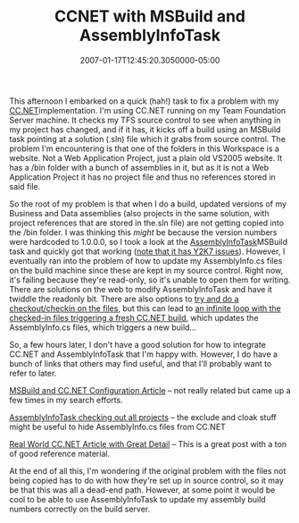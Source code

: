 ﻿---
title: CCNET with MSBuild and AssemblyInfoTask
date: "2007-01-17T12:45:20.3050000-05:00"
description: This afternoon I embarked on a quick (hah!) task to fix a problem
featuredImage: img/ccnet-with-msbuild-and-assemblyinfotask-featured.png
---

This afternoon I embarked on a quick (hah!) task to fix a problem with my [CC.NET](http://confluence.public.thoughtworks.org/display/CCNET/Welcome+to+CruiseControl.NET)implementation. I'm using CC.NET running on my Team Foundation Server machine. It checks my TFS source control to see when anything in my project has changed, and if it has, it kicks off a build using an MSBuild <exec> task pointing at a solution (.sln) file which it grabs from source control. The problem I'm encountering is that one of the folders in this Workspace is a website. Not a Web Application Project, just a plain old VS2005 website. It has a /bin folder with a bunch of assemblies in it, but as it is not a Web Application Project it has no project file and thus no references stored in said file.

So the root of my problem is that when I do a build, updated versions of my Business and Data assemblies (also projects in the same solution, with project references that are stored in the.sln file) are not getting copied into the /bin folder. I was thinking this *might* be because the version numbers were hardcoded to 1.0.0.0, so I took a look at the [AssemblyInfoTask](http://www.gotdotnet.com/codegallery/codegallery.aspx?id=93d23e13-c653-4815-9e79-16107919f93e)MSBuild task and quickly got that working ([note that it has Y2K7 issues](http://blogs.msdn.com/msbuild/archive/2007/01/03/fixing-invalid-version-number-problems-with-the-assemblyinfotask.aspx?CommentPosted=true#commentmessage)). However, I eventually ran into the problem of how to update my AssemblyInfo.cs files on the build machine since these are kept in my source control. Right now, it's failing because they're read-only, so it's unable to open them for writing. There are solutions on the web to modify AssemblyInfoTask and have it twiddle the readonly bit. There are also options to [try and do a checkout/checkin on the files](http://blogs.msdn.com/msbuild/archive/2006/01/05/how-to-use-the-assemblyinfotask-with-source-code-control.aspx), but this can lead to [an infinite loop with the checked-in files triggering a fresh CC.NET build](http://blogs.msdn.com/msbuild/archive/2006/03/28/how-to-remove-the-up-to-date-check-from-the-assemblyinfotask.aspx), which updates the AssemblyInfo.cs files, which triggers a new build…

So, a few hours later, I don't have a good solution for how to integrate CC.NET and AssemblyInfoTask that I'm happy with. However, I do have a bunch of links that others may find useful, and that I'll probably want to refer to later.

[MSBuild and CC.NET Configuration Article](http://brennan.offwhite.net/blog/2006/11/29/msbuild-configurations-4of7) – not really related but came up a few times in my search efforts.

[AssemblyInfoTask checking out all projects](http://forums.microsoft.com/MSDN/ShowPost.aspx?PostID=997185&SiteID=1) – the exclude and cloak stuff might be useful to hide AssemblyInfo.cs files from CC.NET

[Real World CC.NET Article with Great Detail](http://blogs.conchango.com/johnrayner/archive/2006/11/17/WiX_3A00_-Integrating-into-the-continuous-build.aspx) – This is a great post with a ton of good reference material.

At the end of all this, I'm wondering if the original problem with the files not being copied has to do with how they're set up in source control, so it may be that this was all a dead-end path. However, at some point it would be cool to be able to use AssemblyInfoTask to update my assembly build numbers correctly on the build server.

